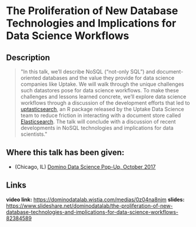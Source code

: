 # The Proliferation of New Database Technologies and Implications for Data Science Workflows

## Description

> "In this talk, we’ll describe NoSQL (“not-only SQL”) and document-oriented databases and the value they provide for data science companies like Uptake. We will walk through the unique challenges such datastores pose for data science workflows. To make these challenges and lessons learned concrete, we’ll explore data science workflows through a discussion of the development efforts that led to [uptasticsearch](https://cran.r-project.org/web/packages/uptasticsearch/index.html), an R package released by the Uptake Data Science team to reduce friction in interacting with a document store called [Elasticsearch](https://github.com/UptakeOpenSource/uptasticsearch). The talk will conclude with a discussion of recent developments in NoSQL technologies and implications for data scientists."


## Where this talk has been given:

* (Chicago, IL) [Domino Data Science Pop-Up, October 2017](https://popup.dominodatalab.com/chicago-2017/schedule/)

## Links

**video link:** https://dominodatalab.wistia.com/medias/0z04na8njm
**slides:** https://www.slideshare.net/dominodatalab/the-proliferation-of-new-database-technologies-and-implications-for-data-science-workflows-82384589
